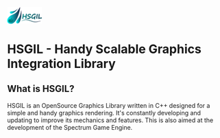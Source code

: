 <img src="other/res/logoH.png?raw=true" width="16%">

# HSGIL - Handy Scalable Graphics Integration Library

## What is HSGIL?

HSGIL is an OpenSource Graphics Library written in C++ designed for a simple and handy graphics rendering. It's constantly developing and updating to improve its mechanics and features. This is also aimed at the development of the Spectrum Game Engine.
